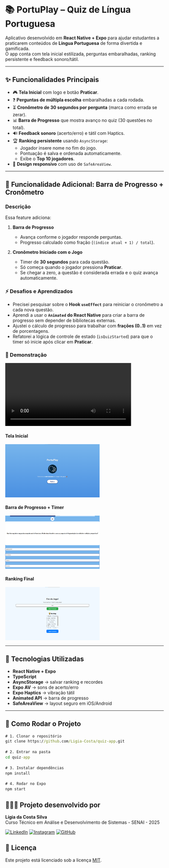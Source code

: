 # 📚 PortuPlay – Quiz de Língua Portuguesa

Aplicativo desenvolvido em **React Native + Expo** para ajudar estudantes a praticarem conteúdos de **Língua Portuguesa** de forma divertida e gamificada.  
O app conta com tela inicial estilizada, perguntas embaralhadas, ranking persistente e feedback sonoro/tátil.

---

## ✨ Funcionalidades Principais

- 🎮 **Tela Inicial** com logo e botão **Praticar**.
- ❓ **Perguntas de múltipla escolha** embaralhadas a cada rodada.
- ⏳ **Cronômetro de 30 segundos por pergunta** (marca como errada se zerar).
- 📊 **Barra de Progresso** que mostra avanço no quiz (30 questões no total).
- 🔊 **Feedback sonoro** (acerto/erro) e tátil com Haptics.
- 🏆 **Ranking persistente** usando `AsyncStorage`:
  - Jogador insere nome no fim do jogo.
  - Pontuação é salva e ordenada automaticamente.
  - Exibe o **Top 10 jogadores**.
- 📱 **Design responsivo** com uso de `SafeAreaView`.

---

## 🎯 Funcionalidade Adicional: Barra de Progresso + Cronômetro

### Descrição
Essa feature adiciona:
1. **Barra de Progresso**  
   - Avança conforme o jogador responde perguntas.  
   - Progresso calculado como fração (`(índice atual + 1) / total`).  

2. **Cronômetro Iniciado com o Jogo**  
   - Timer de **30 segundos** para cada questão.  
   - Só começa quando o jogador pressiona **Praticar**.  
   - Se chegar a zero, a questão é considerada errada e o quiz avança automaticamente.  

### ⚡ Desafios e Aprendizados
- Precisei pesquisar sobre o **Hook `useEffect`** para reiniciar o cronômetro a cada nova questão.  
- Aprendi a usar o **`Animated` do React Native** para criar a barra de progresso sem depender de bibliotecas externas.  
- Ajustei o cálculo de progresso para trabalhar com **frações (0..1)** em vez de porcentagens.  
- Refatorei a lógica de controle de estado (`isQuizStarted`) para que o timer só inicie após clicar em **Praticar**.  

### 🎥 Demonstração
<video src="assets/video-quiz.mp4" controls width="400"></video>

#### Tela Inicial
<img src="assets/telainicial.png" width="300" />

#### Barra de Progresso + Timer
<img src="assets/barraprogresso.png" width="300" />

#### Ranking Final
<img src="assets/ranking.png" width="300" />

---

## 🚀 Tecnologias Utilizadas

- **React Native + Expo**
- **TypeScript**
- **AsyncStorage** → salvar ranking e recordes
- **Expo AV** → sons de acerto/erro
- **Expo Haptics** → vibração tátil
- **Animated API** → barra de progresso
- **SafeAreaView** → layout seguro em iOS/Android

---

## 📌 Como Rodar o Projeto

```cmd
# 1. Clonar o repositório
git clone https://github.com/Ligia-Costa/quiz-app.git

# 2. Entrar na pasta
cd quiz-app

# 3. Instalar dependências
npm install

# 4. Rodar no Expo
npm start
```

## 👩🏻‍💻 Projeto desenvolvido por

**Lígia da Costa Silva**  
Curso Técnico em Análise e Desenvolvimento de Sistemas - SENAI - 2025

[![LinkedIn](https://img.shields.io/badge/LinkedIn-0077B5?style=for-the-badge&logo=linkedin&logoColor=white)](www.linkedin.com/in/lígia-costa-16080118b) 
[![Instagram](https://img.shields.io/badge/Instagram-E4405F?style=for-the-badge&logo=instagram&logoColor=white)](https://www.instagram.com/liiih.costa/)
[![GitHub](https://img.shields.io/badge/GitHub-181717?style=for-the-badge&logo=github&logoColor=white)](https://github.com/Ligia-Costa)

## 📄 Licença

Este projeto está licenciado sob a licença [MIT](https://opensource.org/licenses/MIT).